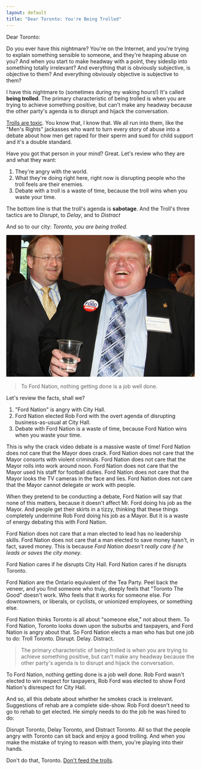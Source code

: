 ```yaml
---
layout: default
title: "Dear Toronto: You're Being Trolled"
---
```


Dear Toronto:

Do you ever have this nightmare? You're on the Internet, and you're trying to explain something sensible to someone, and they're heaping abuse on you? And when you start to make headway with a point, they sideslip into something totally irrelevant? And everything that is obviously subjective, is objective to them? And everything obviously objective is subjective to them?

I have this nightmare to (sometimes during my waking hours!) It's called **being trolled**. The primary characteristic of being trolled is when you are trying to achieve something positive, but can't make any headway because the other party's agenda is to disrupt and hijack the conversation.

[Trolls are toxic](https://en.wikipedia.org/wiki/Troll_(Internet)). You know that, I know that. We all run into them, like the "Men's Rights" jackasses who want to turn every story of abuse into a debate about how men get raped for their sperm and sued for child support and it's a double standard.

Have you got that person in your mind? Great. Let's review who they are and what they want:

1. They're angry with the world.
2. What they're doing right here, right now is disrupting people who the troll feels are their enemies.
3. Debate with a troll is a waste of time, because the troll wins when you waste your time.

The bottom line is that the troll's agenda is **sabotage**. And the Troll's three tactics are to *Disrupt*, to *Delay*, and to *Distract*

And so to our city: *Toronto, you are being trolled.*

![Rob Ford, Troll](/assets/images/robford.jpg)

> To Ford Nation, nothing getting done is a job well done.

Let's review the facts, shall we?

1. "Ford Nation" is angry with City Hall.
2. Ford Nation elected Rob Ford with the overt agenda of disrupting business-as-usual at City Hall.
3. Debate with Ford Nation is a waste of time, because Ford Nation wins when you waste your time.

This is why the crack video debate is a massive waste of time! Ford Nation does not care that the Mayor does crack. Ford Nation does not care that the Mayor consorts with violent criminals. Ford Nation does not care that the Mayor rolls into work around noon. Ford Nation does not care that the Mayor used his staff for football duties. Ford Nation does not care that the Mayor looks the TV cameras in the face and lies. Ford Nation does not care that the Mayor cannot delegate or work with people.

When they pretend to be conducting a debate, Ford Nation will say that none of this matters, because it doesn't affect Mr. Ford doing his job as the Mayor. And people get their skirts in a tizzy, thinking that these things completely undermine Rob Ford doing his job as a Mayor. But it is a waste of energy debating this with Ford Nation.

Ford Nation does not care that a man elected to lead has no leadership skills. Ford Nation does not care that a man elected to save money hasn't, in fact, saved money. This is because *Ford Nation doesn't really care if he leads or saves the city money*.

Ford Nation cares if he disrupts City Hall. Ford Nation cares if he disrupts Toronto.

Ford Nation are the Ontario equivalent of the Tea Party. Peel back the veneer, and you find someone who truly, deeply feels that "Toronto The Good" doesn't work. Who feels that it works for someone else. For downtowners, or liberals, or cyclists, or unionized employees, or something else.

Ford Nation thinks Toronto is all about "someone else," not about them. To Ford Nation, Toronto looks down upon the suburbs and taxpayers, and Ford Nation is angry about that. So Ford Nation elects a man who has but one job to do: Troll Toronto. Disrupt. Delay. Distract.

> The primary characteristic of being trolled is when you are trying to achieve something positive, but can't make any headway because the other party's agenda is to disrupt and hijack the conversation.

To Ford Nation, nothing getting done is a job well done. Rob Ford wasn't elected to win respect for taxpayers, Rob Ford was elected to show Ford Nation's disrespect for City Hall.

And so, all this debate about whether he smokes crack is irrelevant. Suggestions of rehab are a complete side-show. Rob Ford doesn't need to go to rehab to get elected. He simply needs to do the job he was hired to do:

Disrupt Toronto, Delay Toronto, and Distract Toronto. All so that the people angry with Toronto can sit back and enjoy a good trolling. And when you make the mistake of trying to reason with them, you're playing into their hands.

Don't do that, Toronto. [Don't feed the trolls](http://rationalwiki.org/wiki/Don't_feed_the_Troll#Treatment).